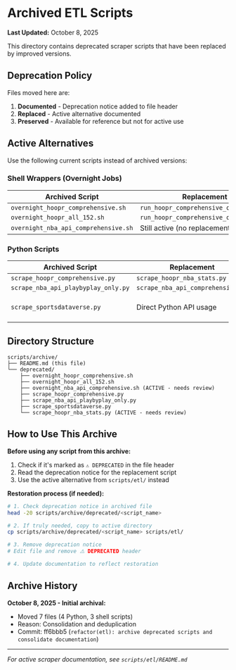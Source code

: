 # Archived ETL Scripts

**Last Updated:** October 8, 2025

This directory contains deprecated scraper scripts that have been replaced by improved versions.

## Deprecation Policy

Files moved here are:
1. **Documented** - Deprecation notice added to file header
2. **Replaced** - Active alternative documented
3. **Preserved** - Available for reference but not for active use

## Active Alternatives

Use the following current scripts instead of archived versions:

### Shell Wrappers (Overnight Jobs)

| Archived Script | Replacement | Location |
|----------------|-------------|----------|
| `overnight_hoopr_comprehensive.sh` | `run_hoopr_comprehensive_overnight.sh` | `scripts/etl/` |
| `overnight_hoopr_all_152.sh` | `run_hoopr_comprehensive_overnight.sh` | `scripts/etl/` |
| `overnight_nba_api_comprehensive.sh` | Still active (no replacement) | `scripts/etl/` |

### Python Scripts

| Archived Script | Replacement | Location |
|----------------|-------------|----------|
| `scrape_hoopr_comprehensive.py` | `scrape_hoopr_nba_stats.py` | `scripts/etl/` |
| `scrape_nba_api_playbyplay_only.py` | `scrape_nba_api_comprehensive.py` | `scripts/etl/` |
| `scrape_sportsdataverse.py` | Direct Python API usage | Use sportsdataverse library directly |

## Directory Structure

```
scripts/archive/
├── README.md (this file)
└── deprecated/
    ├── overnight_hoopr_comprehensive.sh
    ├── overnight_hoopr_all_152.sh
    ├── overnight_nba_api_comprehensive.sh (ACTIVE - needs review)
    ├── scrape_hoopr_comprehensive.py
    ├── scrape_nba_api_playbyplay_only.py
    ├── scrape_sportsdataverse.py
    └── scrape_hoopr_nba_stats.py (ACTIVE - needs review)
```

## How to Use This Archive

**Before using any script from this archive:**

1. Check if it's marked as `⚠️ DEPRECATED` in the file header
2. Read the deprecation notice for the replacement script
3. Use the active alternative from `scripts/etl/` instead

**Restoration process (if needed):**

```bash
# 1. Check deprecation notice in archived file
head -20 scripts/archive/deprecated/<script_name>

# 2. If truly needed, copy to active directory
cp scripts/archive/deprecated/<script_name> scripts/etl/

# 3. Remove deprecation notice
# Edit file and remove ⚠️ DEPRECATED header

# 4. Update documentation to reflect restoration
```

## Archive History

**October 8, 2025 - Initial archival:**
- Moved 7 files (4 Python, 3 shell scripts)
- Reason: Consolidation and deduplication
- Commit: ff6bbb5 (`refactor(etl): archive deprecated scripts and consolidate documentation`)

---

*For active scraper documentation, see `scripts/etl/README.md`*
